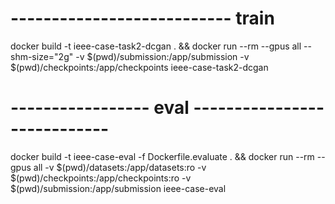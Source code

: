 # --------------------------- train
docker build -t ieee-case-task2-dcgan . && docker run --rm --gpus all --shm-size="2g" -v $(pwd)/submission:/app/submission -v $(pwd)/checkpoints:/app/checkpoints ieee-case-task2-dcgan

# ----------------- eval ----------------------------
docker build -t ieee-case-eval -f Dockerfile.evaluate . && docker run --rm --gpus all -v $(pwd)/datasets:/app/datasets:ro -v $(pwd)/checkpoints:/app/checkpoints:ro -v $(pwd)/submission:/app/submission ieee-case-eval
